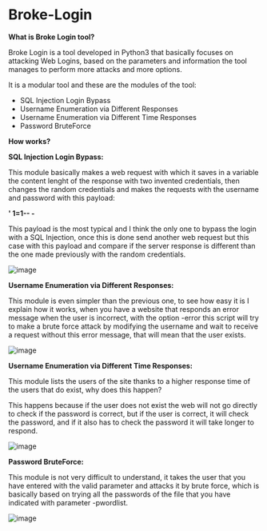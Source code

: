 # Broke-Login

**What is Broke Login tool?**

Broke Login is a tool developed in Python3 that basically focuses on attacking Web Logins, based on the parameters and information the tool manages to perform more attacks and more options.

It is a modular tool and these are the modules of the tool:
 
- SQL Injection Login Bypass
- Username Enumeration via Different Responses
- Username Enumeration via Different Time Responses
- Password BruteForce  

**How works?**

**SQL Injection Login Bypass:**

This module basically makes a web request with which it saves in a variable the content lenght of the response with two invented credentials, then changes the random credentials and makes the requests with the username and password with this payload: 

**' 1=1-- -**

This payload is the most typical and I think the only one to bypass the login with a SQL Injection, once this is done send another web request but this case with this payload and compare if the server response is different than the one made previously with the random credentials.

![image](https://user-images.githubusercontent.com/79543461/194398421-a9b315c0-61dd-42c7-a6ee-009110df80d2.png)

**Username Enumeration via Different Responses:**

This module is even simpler than the previous one, to see how easy it is I explain how it works, when you have a website that responds an error message when the user is incorrect, with the option -error this script will try to make a brute force attack by modifying the username and wait to receive a request without this error message, that will mean that the user exists.

![image](https://user-images.githubusercontent.com/79543461/194400753-dea22022-7e56-4709-92ba-6f3c600d6c93.png)

**Username Enumeration via Different Time Responses:**

This module lists the users of the site thanks to a higher response time of the users that do exist, why does this happen?

This happens because if the user does not exist the web will not go directly to check if the password is correct, but if the user is correct, it will check the password, and if it also has to check the password it will take longer to respond.

![image](https://user-images.githubusercontent.com/79543461/194406430-b93bbaf6-c59c-47bf-9bd2-baa606f8c017.png)

**Password BruteForce:**

This module is not very difficult to understand, it takes the user that you have entered with the valid parameter and attacks it by brute force, which is basically based on trying all the passwords of the file that you have indicated with parameter -pwordlist.

![image](https://user-images.githubusercontent.com/79543461/194408634-5ca9597a-e0b2-4a87-9616-d61714a7f658.png)
